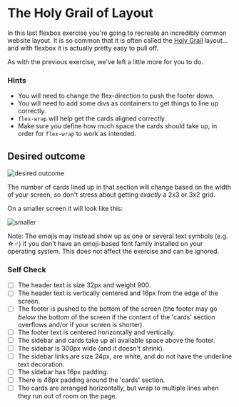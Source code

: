 # The Holy Grail of Layout

In this last flexbox exercise you're going to recreate an incredibly common website layout. It is so common that it is often called the [Holy Grail](https://www.google.com/search?q=holy+grail+layout&tbm=isch&sclient=img) layout... and with flexbox it is actually pretty easy to pull off.

As with the previous exercise, we've left a little more for you to do.

### Hints
- You will need to change the flex-direction to push the footer down.
- You will need to add some divs as containers to get things to line up correctly.
- `flex-wrap` will help get the cards aligned correctly.
-  Make sure you define how much space the cards should take up, in order for `flex-wrap` to work as intended.

## Desired outcome

![desired outcome](./desired-outcome.png)

The number of cards lined up in that section will change based on the width of your screen, so don't stress about getting _exactly_ a 2x3 or 3x2 grid.

On a smaller screen it will look like this:

![smaller](./desired-outcome-smaller.png)

Note: The emojis may instead show up as one or several text symbols (e.g. &#9734;&#9794;) if you don't have an emoji-based font family installed on your operating system. This does not affect the exercise and can be ignored.

### Self Check
- [ ] The header text is size 32px and weight 900.
- [ ] The header text is vertically centered and 16px from the edge of the screen.
- [ ] The footer is pushed to the bottom of the screen (the footer may go _below_ the bottom of the screen if the content of the 'cards' section overflows and/or if your screen is shorter).
- [ ] The footer text is centered horizontally and vertically.
- [ ] The sidebar and cards take up all available space above the footer.
- [ ] The sidebar is 300px wide (and it doesn't shrink).
- [ ] The sidebar links are size 24px, are white, and do not have the underline text decoration.
- [ ] The sidebar has 16px padding.
- [ ] There is 48px padding around the 'cards' section.
- [ ] The cards are arranged horizontally, but wrap to multiple lines when they run out of room on the page.
